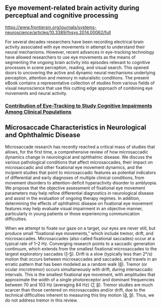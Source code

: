 ## Eye movement-related brain activity during perceptual and cognitive processing


https://www.frontiersin.org/journals/systems-neuroscience/articles/10.3389/fnsys.2014.00062/full

For several decades researchers have been recording electrical brain activity associated with eye movements in attempt to understand their neural mechanisms. However, recent advances in eye-tracking technology have allowed researchers to use eye movements as the means of segmenting the ongoing brain activity into episodes relevant to cognitive processes in scene perception, reading, and visual search. This opened doors to uncovering the active and dynamic neural mechanisms underlying perception, attention and memory in naturalistic conditions. The present eBook contains a representative collection of studies from various fields of visual neuroscience that use this cutting edge approach of combining eye movements and neural activity.


### [Contribution of Eye-Tracking to Study Cognitive Impairments Among Clinical Populations](https://www.frontiersin.org/journals/psychology/articles/10.3389/fpsyg.2021.590986/full)


## Microsaccade Characteristics in Neurological and Ophthalmic Disease

Microsaccade research has recently reached a critical mass of studies that allows, for the first time, a comprehensive review of how microsaccadic dynamics change in neurological and ophthalmic disease. We discuss the various pathological conditions that affect microsaccades, their impact on microsaccadic and other fixational eye movement dynamics, and the incipient studies that point to microsaccadic features as potential indicators of differential and early diagnoses of multiple clinical conditions, from movement disorders to attention-deficit hyperactivity disorder to amblyopia. We propose that the objective assessment of fixational eye movement parameters may help refine differential diagnostics in neurological disease and assist in the evaluation of ongoing therapy regimes. In addition, determining the effects of ophthalmic disease on fixational eye movement features may help evaluate visual impairment in an objective manner, particularly in young patients or those experiencing communication difficulties.

When we attempt to fixate our gaze on a target, our eyes are never still, but produce small “fixational eye movements,” which include tremor, drift, and microsaccades. Microsaccades (also called fixational saccades) occur at a typical rate of 1–2 Hz. Converging research points to a saccadic generation continuum, which extends from the smallest fixational microsaccades to the largest exploratory saccades ([1](https://www.frontiersin.org/journals/neurology/articles/10.3389/fneur.2018.00144/full#B1)–[5](https://www.frontiersin.org/journals/neurology/articles/10.3389/fneur.2018.00144/full#B5)). Drift is a slow (typically less than 2°/s) motion that occurs between microsaccades and saccades, and travels in an erratic pattern that has been modeled as a random walk ([6](https://www.frontiersin.org/journals/neurology/articles/10.3389/fneur.2018.00144/full#B6)). Tremor (or ocular microtremor) occurs simultaneously with drift, during intersaccadic intervals. This is the smallest fixational eye movement, with amplitudes that approximate the width of a single photoreceptor and dominant frequencies between 70 and 103 Hz (averaging 84 Hz) ([7](https://www.frontiersin.org/journals/neurology/articles/10.3389/fneur.2018.00144/full#B7), [8](https://www.frontiersin.org/journals/neurology/articles/10.3389/fneur.2018.00144/full#B8)). Tremor studies are much scarcer than those centered on microsaccades and/or drift, due to the technical difficulties inherent to measuring this tiny motion ([8](https://www.frontiersin.org/journals/neurology/articles/10.3389/fneur.2018.00144/full#B8), [9](https://www.frontiersin.org/journals/neurology/articles/10.3389/fneur.2018.00144/full#B9)). Thus, we do not address tremor in this review.